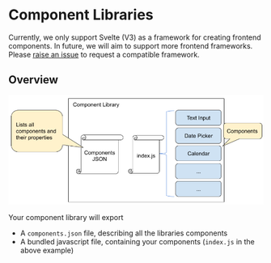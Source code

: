 # Component Libraries

Currently, we only support Svelte \(V3\) as a framework for creating frontend components. In future, we will aim to support more frontend frameworks. Please [raise an issue](https://github.com/Budibase/budibase/issues) to request a compatible framework.

## Overview

![custom-components-overview](../../.gitbook/assets/custom-components-overview.png)

Your component library will export

* A `components.json` file, describing all the libraries components
* A bundled javascript file, containing your components \(`index.js` in the above example\)

